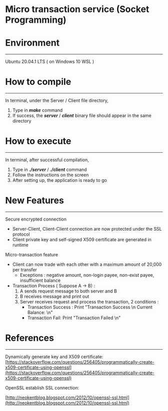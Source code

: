 # Micro transaction service (Socket Programming)
# Environment

---

Ubuntu 20.04.1 LTS ( on Windows 10 WSL )

# How to compile

---

In terminal, under the Server / Client file directory, 

1. Type in ***make*** command
2. If success, the ***server*** / ***client*** binary file should appear in the same directory

# How to execute

---

In terminal, after successful compilation,

1. Type in ***./server***  / ***./client*** command
2. Follow the instructions on the screen
3. After setting up, the application is ready to go

# New Features

---

Secure encrypted connection

- Server-Client, Client-Client connection are now protected under the SSL protocol
- Client private key and self-signed X509 certificate are generated in runtime

Micro-transaction feature

- Client can now trade with each other with a maximum amount of 20,000 per transfer
    - Exceptions : negative amount, non-login payee, non-exist payee, insufficient balance
- Transaction Process ( Suppose A → B) :
    1. A sends request message to both server and B
    2. B receives message and print out
    3. Server receives request and process the transaction, 2 conditions : 
        - Transaction Success : Print "Transaction Success \n Current Balance: ***<Balance of A>*** \n"
        - Transaction Fail: Print "Transaction Failed \n"

# References

---

Dynamically generate key and X509 certificate: [https://stackoverflow.com/questions/256405/programmatically-create-x509-certificate-using-openssl](https://stackoverflow.com/questions/256405/programmatically-create-x509-certificate-using-openssl)

OpenSSL establish SSL connection: 

[http://neokentblog.blogspot.com/2012/10/openssl-ssl.html](http://neokentblog.blogspot.com/2012/10/openssl-ssl.html)
